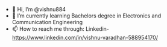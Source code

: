- 👋 Hi, I’m @vishnu884
- 🌱 I’m currently learning Bachelors degree in Electronics and Communication Engineering
- 📫 How to reach me through: Linkedin-https://www.linkedin.com/in/vishnu-varadhan-588954170/

<!---
vishnu884/vishnu884 is a ✨ special ✨ repository because its `README.md` (this file) appears on your GitHub profile.
You can click the Preview link to take a look at your changes.
--->
